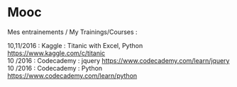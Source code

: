 # Mooc
Mes entrainements / My Trainings/Courses :

10,11/2016 : Kaggle     : Titanic with Excel, Python https://www.kaggle.com/c/titanic   
10   /2016 : Codecademy : jquery https://www.codecademy.com/learn/jquery  
10   /2016 : Codecademy : Python https://www.codecademy.com/learn/python  
